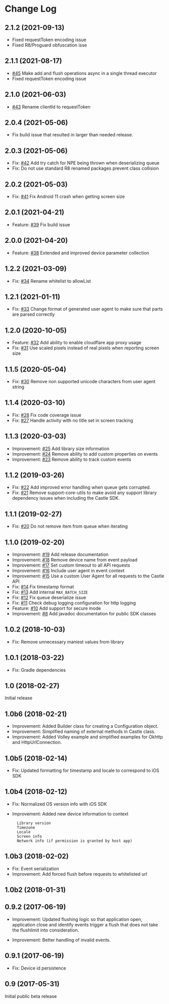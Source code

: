 # Change Log
## 2.1.2 (2021-09-13)
- Fixed requestToken encoding issue
- Fixed R8/Proguard obfuscation isse

## 2.1.1 (2021-08-17)
- [#45](https://github.com/castle/castle-android/pull/45) Make add and flush operations async in a single thread executor
- Fixed requestToken encoding issue

## 2.1.0 (2021-06-03)
- [#43](https://github.com/castle/castle-android/pull/43) Rename clientId to requestToken

## 2.0.4 (2021-05-06)
- Fix build issue that resulted in larger than needed release.

## 2.0.3 (2021-05-06)
- Fix: [#42](https://github.com/castle/castle-android/pull/42) Add try catch for NPE being thrown when deserializing queue
- Fix: Do not use standard R8 renamed packages prevent class collision

## 2.0.2 (2021-05-03)
- Fix: [#41](https://github.com/castle/castle-android/pull/41) Fix Android 11 crash when getting screen size

## 2.0.1 (2021-04-21)
- Feature: [#39](https://github.com/castle/castle-android/pull/39) Fix build issue

## 2.0.0 (2021-04-20)
- Feature: [#38](https://github.com/castle/castle-android/pull/38) Extended and improved device parameter collection

## 1.2.2 (2021-03-09)
- Fix: [#34](https://github.com/castle/castle-android/pull/34) Rename whitelist to allowList

## 1.2.1 (2021-01-11)
- Fix: [#33](https://github.com/castle/castle-android/pull/33) Change format of generated user agent to make sure that parts are parsed correctly

## 1.2.0 (2020-10-05)
- Feature: [#32](https://github.com/castle/castle-android/pull/31) Add ability to enable cloudflare app proxy usage
- Fix: [#31](https://github.com/castle/castle-android/pull/31) Use scaled pixels instead of real pixels when reporting screen size

## 1.1.5 (2020-05-04)
- Fix: [#30](https://github.com/castle/castle-android/pull/30) Remove non supported unicode characters from user agent string

## 1.1.4 (2020-03-10)
- Fix: [#28](https://github.com/castle/castle-android/pull/28) Fix code coverage issue
- Fix: [#27](https://github.com/castle/castle-android/pull/27) Handle activity with no title set in screen tracking

## 1.1.3 (2020-03-03)
- Improvement: [#25](https://github.com/castle/castle-android/pull/25) Add library size information
- Improvement: [#24](https://github.com/castle/castle-android/pull/24) Remove ability to add custom properties on events
- Improvement: [#23](https://github.com/castle/castle-android/pull/23) Remove ability to track custom events

## 1.1.2 (2019-03-26)
- Fix: [#22](https://github.com/castle/castle-android/pull/22) Add improved error handling when queue gets corrupted.
- Fix: [#21](https://github.com/castle/castle-android/pull/21) Remove support-core-utils to make avoid any support library dependency issues when including the Castle SDK.

## 1.1.1 (2019-02-27)
- Fix: [#20](https://github.com/castle/castle-android/pull/20) Do not remove item from queue when iterating

## 1.1.0 (2019-02-20)

- Improvement: [#19](https://github.com/castle/castle-android/pull/19) Add release documentation
- Improvement: [#18](https://github.com/castle/castle-android/pull/18) Remove device name from event payload
- Improvement: [#17](https://github.com/castle/castle-android/pull/17) Set custom timeout to all API requests
- Improvement: [#16](https://github.com/castle/castle-android/pull/16) Include user agent in event context
- Improvement: [#15](https://github.com/castle/castle-android/pull/15) Use a custom User Agent for all requests to the Castle API
- Fix: [#14](https://github.com/castle/castle-android/pull/14) Fix timestamp format
- Fix: [#13](https://github.com/castle/castle-android/pull/13) Add internal `MAX_BATCH_SIZE`
- Fix: [#12](https://github.com/castle/castle-android/pull/12) Fix queue deserialize issue
- Fix: [#11](https://github.com/castle/castle-android/pull/11) Check debug logging configuration for http logging
- Feature: [#10](https://github.com/castle/castle-android/pull/10) Add support for secure mode
- Improvement: [#8](https://github.com/castle/castle-android/pull/8) Add javadoc documentation for public SDK classes

## 1.0.2 (2018-10-03)
- Fix: Remove unnecessary maniest values from library

## 1.0.1 (2018-03-22)
- Fix: Gradle dependencies

## 1.0 (2018-02-27)
Initial release

## 1.0b6 (2018-02-21)
- Improvement: Added Builder class for creating a Configuration object.
- Improvement: Simplified naming of external methods in Castle class.
- Improvement: Added Volley example and simplified examples for Okhttp and HttpUrlConnection.

## 1.0b5 (2018-02-14)
- Fix: Updated formatting for timestamp and locale to correspond to iOS SDK

## 1.0b4 (2018-02-12)
- Fix: Normalized OS version info with iOS SDK

- Improvement: Added new device information to context

		Library version  
		Timezone  
		Locale  
		Screen info  
		Network info (if permission is granted by host app)

## 1.0b3 (2018-02-02)
- Fix: Event serialization
- Improvement: Add forced flush before requests to whitelisted url

## 1.0b2 (2018-01-31)

## 0.9.2 (2017-06-19)
- Improvement: Updated flushing logic so that application open, application close and identify events trigger a flush that does not take the flushlimit into consideration.

- Improvement: Better handling of invalid events.

## 0.9.1 (2017-06-19)
- Fix: Device id persistence

## 0.9 (2017-05-31)

Initial public beta release